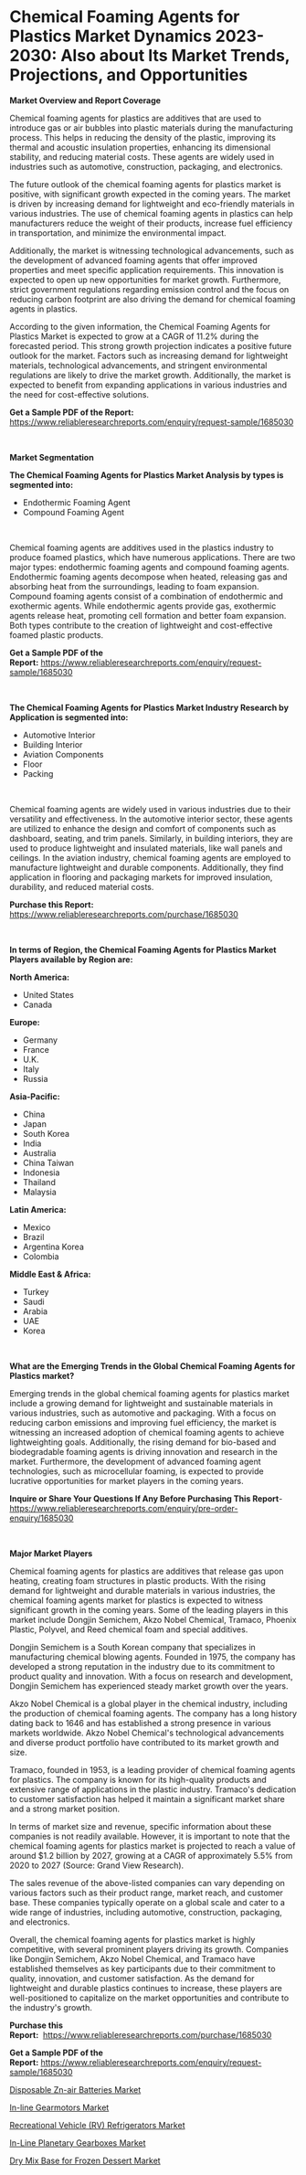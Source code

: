 <p><h1>Chemical Foaming Agents for Plastics Market Dynamics 2023-2030: Also about Its Market Trends, Projections, and Opportunities</h1></p><p><strong>Market Overview and Report Coverage</strong></p>
<p><p>Chemical foaming agents for plastics are additives that are used to introduce gas or air bubbles into plastic materials during the manufacturing process. This helps in reducing the density of the plastic, improving its thermal and acoustic insulation properties, enhancing its dimensional stability, and reducing material costs. These agents are widely used in industries such as automotive, construction, packaging, and electronics.</p><p>The future outlook of the chemical foaming agents for plastics market is positive, with significant growth expected in the coming years. The market is driven by increasing demand for lightweight and eco-friendly materials in various industries. The use of chemical foaming agents in plastics can help manufacturers reduce the weight of their products, increase fuel efficiency in transportation, and minimize the environmental impact.</p><p>Additionally, the market is witnessing technological advancements, such as the development of advanced foaming agents that offer improved properties and meet specific application requirements. This innovation is expected to open up new opportunities for market growth. Furthermore, strict government regulations regarding emission control and the focus on reducing carbon footprint are also driving the demand for chemical foaming agents in plastics.</p><p>According to the given information, the Chemical Foaming Agents for Plastics Market is expected to grow at a CAGR of 11.2% during the forecasted period. This strong growth projection indicates a positive future outlook for the market. Factors such as increasing demand for lightweight materials, technological advancements, and stringent environmental regulations are likely to drive the market growth. Additionally, the market is expected to benefit from expanding applications in various industries and the need for cost-effective solutions.</p></p>
<p><strong>Get a Sample PDF of the Report:</strong> <a href="https://www.reliableresearchreports.com/enquiry/request-sample/1685030">https://www.reliableresearchreports.com/enquiry/request-sample/1685030</a></p>
<p>&nbsp;</p>
<p><strong>Market Segmentation</strong></p>
<p><strong>The Chemical Foaming Agents for Plastics Market Analysis by types is segmented into:</strong></p>
<p><ul><li>Endothermic Foaming Agent</li><li>Compound Foaming Agent</li></ul></p>
<p>&nbsp;</p>
<p><p>Chemical foaming agents are additives used in the plastics industry to produce foamed plastics, which have numerous applications. There are two major types: endothermic foaming agents and compound foaming agents. Endothermic foaming agents decompose when heated, releasing gas and absorbing heat from the surroundings, leading to foam expansion. Compound foaming agents consist of a combination of endothermic and exothermic agents. While endothermic agents provide gas, exothermic agents release heat, promoting cell formation and better foam expansion. Both types contribute to the creation of lightweight and cost-effective foamed plastic products.</p></p>
<p><strong>Get a Sample PDF of the Report:</strong>&nbsp;<a href="https://www.reliableresearchreports.com/enquiry/request-sample/1685030">https://www.reliableresearchreports.com/enquiry/request-sample/1685030</a></p>
<p>&nbsp;</p>
<p><strong>The Chemical Foaming Agents for Plastics Market Industry Research by Application is segmented into:</strong></p>
<p><ul><li>Automotive Interior</li><li>Building Interior</li><li>Aviation Components</li><li>Floor</li><li>Packing</li></ul></p>
<p>&nbsp;</p>
<p><p>Chemical foaming agents are widely used in various industries due to their versatility and effectiveness. In the automotive interior sector, these agents are utilized to enhance the design and comfort of components such as dashboard, seating, and trim panels. Similarly, in building interiors, they are used to produce lightweight and insulated materials, like wall panels and ceilings. In the aviation industry, chemical foaming agents are employed to manufacture lightweight and durable components. Additionally, they find application in flooring and packaging markets for improved insulation, durability, and reduced material costs.</p></p>
<p><strong>Purchase this Report:</strong>&nbsp; <a href="https://www.reliableresearchreports.com/purchase/1685030">https://www.reliableresearchreports.com/purchase/1685030</a></p>
<p>&nbsp;</p>
<p><strong>In terms of Region, the Chemical Foaming Agents for Plastics Market Players available by Region are:</strong></p>
<p>
    <p> <strong> North America: </strong>
        <ul>
            <li>United States</li>
            <li>Canada</li>
        </ul>
        </p> 
    <p> <strong> Europe: </strong>
        <ul>
            <li>Germany</li>
            <li>France</li>
            <li>U.K.</li>
            <li>Italy</li>
            <li>Russia</li>
        </ul>
        </p> 
    <p> <strong> Asia-Pacific: </strong>
        <ul>
            <li>China</li>
            <li>Japan</li>
            <li>South Korea</li>
            <li>India</li>
            <li>Australia</li>
            <li>China Taiwan</li>
            <li>Indonesia</li>
            <li>Thailand</li>
            <li>Malaysia</li>
        </ul>
        </p> 
    <p> <strong> Latin America: </strong>
        <ul>
            <li>Mexico</li>
            <li>Brazil</li>
            <li>Argentina Korea</li>
            <li>Colombia</li>
        </ul>
        </p> 
    <p> <strong> Middle East & Africa: </strong>
        <ul>
            <li>Turkey</li>
            <li>Saudi</li>
            <li>Arabia</li>
            <li>UAE</li>
            <li>Korea</li>
        </ul>
    </p>
    </p>
<p>&nbsp;</p>
<p><strong>What are the Emerging Trends in the Global Chemical Foaming Agents for Plastics market?</strong></p>
<p><p>Emerging trends in the global chemical foaming agents for plastics market include a growing demand for lightweight and sustainable materials in various industries, such as automotive and packaging. With a focus on reducing carbon emissions and improving fuel efficiency, the market is witnessing an increased adoption of chemical foaming agents to achieve lightweighting goals. Additionally, the rising demand for bio-based and biodegradable foaming agents is driving innovation and research in the market. Furthermore, the development of advanced foaming agent technologies, such as microcellular foaming, is expected to provide lucrative opportunities for market players in the coming years.</p></p>
<p><strong>Inquire or Share Your Questions If Any Before Purchasing This Report</strong>- <a href="https://www.reliableresearchreports.com/enquiry/pre-order-enquiry/1685030">https://www.reliableresearchreports.com/enquiry/pre-order-enquiry/1685030</a></p>
<p>&nbsp;</p>
<p><strong>Major Market Players</strong></p>
<p><p>Chemical foaming agents for plastics are additives that release gas upon heating, creating foam structures in plastic products. With the rising demand for lightweight and durable materials in various industries, the chemical foaming agents market for plastics is expected to witness significant growth in the coming years. Some of the leading players in this market include Dongjin Semichem, Akzo Nobel Chemical, Tramaco, Phoenix Plastic, Polyvel, and Reed chemical foam and special additives.</p><p>Dongjin Semichem is a South Korean company that specializes in manufacturing chemical blowing agents. Founded in 1975, the company has developed a strong reputation in the industry due to its commitment to product quality and innovation. With a focus on research and development, Dongjin Semichem has experienced steady market growth over the years.</p><p>Akzo Nobel Chemical is a global player in the chemical industry, including the production of chemical foaming agents. The company has a long history dating back to 1646 and has established a strong presence in various markets worldwide. Akzo Nobel Chemical's technological advancements and diverse product portfolio have contributed to its market growth and size.</p><p>Tramaco, founded in 1953, is a leading provider of chemical foaming agents for plastics. The company is known for its high-quality products and extensive range of applications in the plastic industry. Tramaco's dedication to customer satisfaction has helped it maintain a significant market share and a strong market position.</p><p>In terms of market size and revenue, specific information about these companies is not readily available. However, it is important to note that the chemical foaming agents for plastics market is projected to reach a value of around $1.2 billion by 2027, growing at a CAGR of approximately 5.5% from 2020 to 2027 (Source: Grand View Research).</p><p>The sales revenue of the above-listed companies can vary depending on various factors such as their product range, market reach, and customer base. These companies typically operate on a global scale and cater to a wide range of industries, including automotive, construction, packaging, and electronics.</p><p>Overall, the chemical foaming agents for plastics market is highly competitive, with several prominent players driving its growth. Companies like Dongjin Semichem, Akzo Nobel Chemical, and Tramaco have established themselves as key participants due to their commitment to quality, innovation, and customer satisfaction. As the demand for lightweight and durable plastics continues to increase, these players are well-positioned to capitalize on the market opportunities and contribute to the industry's growth.</p></p>
<p><strong>Purchase this Report:</strong>&nbsp;&nbsp;<a href="https://www.reliableresearchreports.com/purchase/1685030">https://www.reliableresearchreports.com/purchase/1685030</a></p>
<p></p>
<p><strong>Get a Sample PDF of the Report:</strong>&nbsp;<a href="https://www.reliableresearchreports.com/enquiry/request-sample/1685030">https://www.reliableresearchreports.com/enquiry/request-sample/1685030</a></p>
<p><p><a href="https://medium.com/@vincentalvarez1980/disposable-zn-air-batteries-market-research-report-its-history-and-forecast-2023-to-2030-a8b3cb9fa890">Disposable Zn-air Batteries Market</a></p><p><a href="https://www.linkedin.com/pulse/in-line-gearmotors-market-research-report/">In-line Gearmotors Market</a></p><p><a href="https://github.com/amonskiyk/Market-Research-Report-List-1/blob/main/recreational-vehicle-rv-refrigerators-market.md">Recreational Vehicle (RV) Refrigerators Market</a></p><p><a href="https://www.linkedin.com/pulse/in-line-planetary-gearboxes-market-size-2023-2030/">In-Line Planetary Gearboxes Market</a></p><p><a href="https://medium.com/@dennismurphy47/dry-mix-base-for-frozen-dessert-market-focuses-on-market-share-size-and-projected-forecast-till-7b981aa6708b">Dry Mix Base for Frozen Dessert Market</a></p></p>